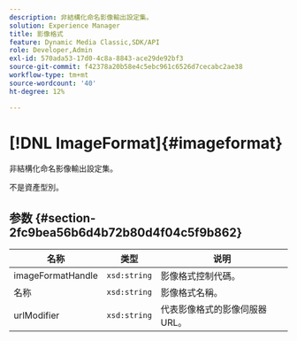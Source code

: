 ```yaml
---
description: 非結構化命名影像輸出設定集。
solution: Experience Manager
title: 影像格式
feature: Dynamic Media Classic,SDK/API
role: Developer,Admin
exl-id: 570ada53-17d0-4c8a-8843-ace29de92bf3
source-git-commit: f42378a20b58e4c5ebc961c6526d7cecabc2ae38
workflow-type: tm+mt
source-wordcount: '40'
ht-degree: 12%

---
```


# [!DNL ImageFormat]{#imageformat}

非結構化命名影像輸出設定集。

不是資產型別。

## 参数 {#section-2fc9bea56b6d4b72b80d4f04c5f9b862}

| 名称 | 类型 | 说明 |
|---|---|---|
| imageFormatHandle | `xsd:string` | 影像格式控制代碼。 |
| 名称 | `xsd:string` | 影像格式名稱。 |
| urlModifier | `xsd:string` | 代表影像格式的影像伺服器URL。 |
